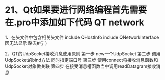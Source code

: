 # **21、Qt如果要进行网络编程首先需要在.pro中添加如下代码 QT network**

1、在头文件中包含相关头文件
 include QHostInfo
 include QNetworkInterface
 因无法显示 略去#与 )

 2、QT的UdpSocket接收消息使用原则
 第一步 new一个UdpSocket
 第二步 调用UdpSocket的bind方法 同时指定端口号
 第三步 使用connect将接收消息函数和UdpSocket对象做关联
 第四步 在接受消息槽函数当中调用readDatagram接收消息

